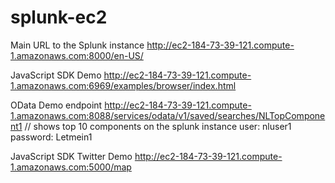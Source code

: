 splunk-ec2
==========

Main URL to the Splunk instance
http://ec2-184-73-39-121.compute-1.amazonaws.com:8000/en-US/

JavaScript SDK Demo
http://ec2-184-73-39-121.compute-1.amazonaws.com:6969/examples/browser/index.html

OData Demo endpoint
http://ec2-184-73-39-121.compute-1.amazonaws.com:8088/services/odata/v1/saved/searches/NLTopComponent1
// shows top 10 components on the splunk instance
user: nluser1
password: Letmein1

JavaScript SDK Twitter Demo
http://ec2-184-73-39-121.compute-1.amazonaws.com:5000/map
